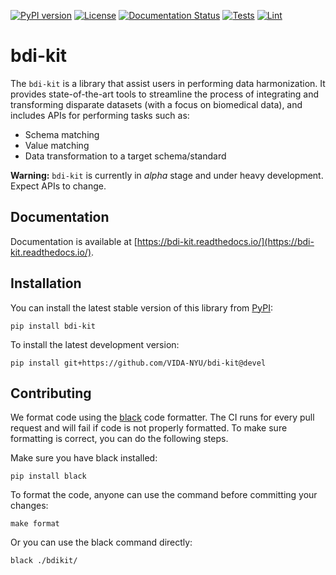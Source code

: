 [![PyPI version](https://badge.fury.io/py/bdi-kit.svg)](https://pypi.org/project/bdi-kit)
[![License](https://img.shields.io/badge/License-Apache%202.0-blue.svg)](https://opensource.org/licenses/Apache-2.0)
[![Documentation Status](https://readthedocs.org/projects/bdi-kit/badge/?version=latest)](https://bdi-kit.readthedocs.io/en/latest/?badge=latest)
[![Tests](https://github.com/VIDA-NYU/bdi-kit/actions/workflows/build.yml/badge.svg)](https://github.com/VIDA-NYU/bdi-kit/actions/workflows/build.yml)
[![Lint](https://github.com/VIDA-NYU/bdi-kit/actions/workflows/lint.yml/badge.svg)](https://github.com/VIDA-NYU/bdi-kit/actions/workflows/lint.yml)


# bdi-kit 

The `bdi-kit` is a library that assist users in performing data harmonization. It provides state-of-the-art tools to streamline the process of integrating and transforming disparate datasets (with a focus on biomedical data), and includes APIs for performing tasks such as:
- Schema matching
- Value matching
- Data transformation to a target schema/standard

**Warning:** `bdi-kit` is currently in *alpha* stage and under heavy development. Expect APIs to change.

## Documentation

Documentation is available at [https://bdi-kit.readthedocs.io/](https://bdi-kit.readthedocs.io/).


## Installation

You can install the latest stable version of this library from [PyPI](https://pypi.org/project/bdi-kit/):

```
pip install bdi-kit
```

To install the latest development version:

```
pip install git+https://github.com/VIDA-NYU/bdi-kit@devel
```


## Contributing

We format code using the [black](https://black.readthedocs.io/en/stable/) code formatter.
The CI runs for every pull request and will fail if code is not properly formatted.
To make sure formatting is correct, you can do the following steps.

Make sure you have black installed:
```
pip install black
```

To format the code, anyone can use the command before committing your changes:
```
make format
```

Or you can use the black command directly:
```
black ./bdikit/
```